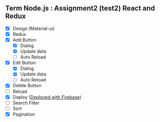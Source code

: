 ## Term Node.js : Assignment2 (test2) React and Redux 

- [x] Design (Material-ui)
- [x] Redux
- [x] Add Button
    - [x] Dialog
    - [x] Update data
    - [ ] Auto Reload
- [x] Edit Button
    - [x] Dialog
    - [x] Update data
    - [ ] Auto Reload
- [x] Delete Button
- [ ] Reload
- [x] Deploy ([Deployed with Firebase](https://assignment2-react-and-redux.firebaseapp.com/))
- [ ] Search Filter
- [ ] Sort
- [x] Pagination
